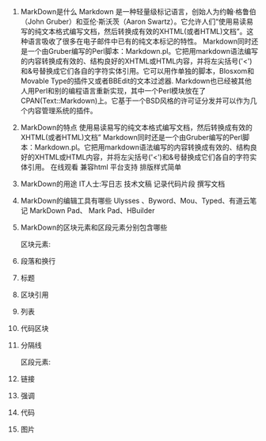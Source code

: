 1.	MarkDown是什么
Markdown 是一种轻量级标记语言，创始人为约翰·格鲁伯（John Gruber）和亚伦·斯沃茨（Aaron Swartz）。它允许人们“使用易读易写的纯文本格式编写文档，然后转换成有效的XHTML(或者HTML)文档”。这种语言吸收了很多在电子邮件中已有的纯文本标记的特性。
Markdown同时还是一个由Gruber编写的Perl脚本：Markdown.pl。它把用markdown语法编写的内容转换成有效的、结构良好的XHTML或HTML内容，并将左尖括号('<')和&号替换成它们各自的字符实体引用。它可以用作单独的脚本，Blosxom和Movable Type的插件又或者BBEdit的文本过滤器.
Markdown也已经被其他人用Perl和别的编程语言重新实现，其中一个Perl模块放在了CPAN(Text::Markdown)上。它基于一个BSD风格的许可证分发并可以作为几个内容管理系统的插件。

2.	MarkDown的特点
使用易读易写的纯文本格式编写文档，然后转换成有效的XHTML(或者HTML)文档”
Markdown同时还是一个由Gruber编写的Perl脚本：Markdown.pl。它把用markdown语法编写的内容转换成有效的、结构良好的XHTML或HTML内容，并将左尖括号('<')和&号替换成它们各自的字符实体引用。
在线观看 兼容html 平台支持 排版样式简单
3.	MarkDown的用途
IT人士:写日志 技术文稿 记录代码片段 撰写文档
4.	MarkDown的编辑工具有哪些
Ulysses 、Byword、Mou、Typed、有道云笔记
MarkDown Pad、 Mark Pad、HBuilder
5.	MarkDown的区块元素和区段元素分别包含哪些

    区块元素:
 1. 段落和换行
 2. 标题
 3. 区块引用
 4. 列表
 5. 代码区块
 6. 分隔线

    区段元素:
  1. 链接
  2. 强调
  3. 代码
  4. 图片

